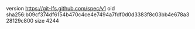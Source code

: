 version https://git-lfs.github.com/spec/v1
oid sha256:b09cf374df6154b470c4ce4e7494a7fdf0d0d3383f8c03bb4e678a328129c800
size 4244
